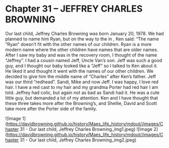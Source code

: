 
# Chapter 31 – JEFFREY CHARLES BROWNING

Our last child, Jeffrey Charles Browning was born January 20, 1978.  We had planned to name him Ryan, but on the way to the   in , Ken said: “The name “Ryan” doesn’t fit with the other names of our children.  Ryan is a more modern name where the other children have names that are older names.   After I saw my baby and was in the recovery room, I thought of the name “Jeffrey”.  I had a cousin named Jeff, Uncle Van’s son.  Jeff was such a good guy, and I thought our baby looked like a “Jeff” so I talked to Ken about it.  He liked it and thought it went with the names of our other children.  We decided to give him the middle name of “Charles” after Ken’s father.  Jeff was our third “redhead”.  Sandi, Mike and now Jeff.  I was happy, I love red hair.  I have a red cast to my hair and my grandma Porter had red hair I am told.  Jeffrey had colic, but again not as bad as Sandi had it.  He was a cute little guy, but demanded a lot of my attention.   Ken and I have thought that these three takes more after the Browning’s, and Shellie, David and Scott take more after the Porter side of the family.

![Image 1](https://davidbrowning.github.io/history/Maes_life_history/mdout//images/Chapter 31 - Our last child, Jeffrey Charles Browning_img1.jpeg)
![Image 2](https://davidbrowning.github.io/history/Maes_life_history/mdout//images/Chapter 31 - Our last child, Jeffrey Charles Browning_img2.jpeg)